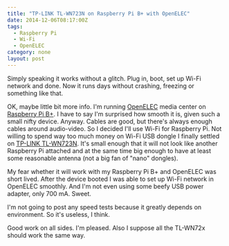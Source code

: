 ```yaml
---
title: "TP-LINK TL-WN723N on Raspberry Pi B+ with OpenELEC"
date: 2014-12-06T08:17:00Z
tags:
  - Raspberry Pi
  - Wi-Fi
  - OpenELEC
category: none
layout: post
---
```

Simply speaking it works without a glitch. Plug in, boot, set up Wi-Fi network and done. Now it runs days without crashing, freezing or something like that.

<!-- excerpt -->

OK, maybe little bit more info. I'm running [OpenELEC][2] media center on [Raspberry Pi B+][1]. I have to say I'm surprised how smooth it is, given such a small nifty device. Anyway. Cables are good, but there's always enough cables around audio-video. So I decided I'll use Wi-Fi for Raspberry Pi. Not willing to spend way too much money on Wi-Fi USB dongle I finally settled on [TP-LINK TL-WN723N][3]. It's small enough that it will not look like another Raspberry Pi attached and at the same time big enough to have at least some reasonable antenna (not a big fan of "nano" dongles).

My fear whether it will work with my Raspberry Pi B+ and OpenELEC was short lived. After the device booted I was able to set up Wi-Fi network in OpenELEC smoothly. And I'm not even using some beefy USB power adapter, only 700 mA. Sweet.

I'm not going to post any speed tests because it greatly depends on environment. So it's useless, I think.

Good work on all sides. I'm pleased. Also I suppose all the TL-WN72x should work the same way. 

[1]: http://www.raspberrypi.org/products/model-b-plus/
[2]: http://openelec.tv/
[3]: http://www.tp-link.com/lk/products/details/?model=TL-WN723N